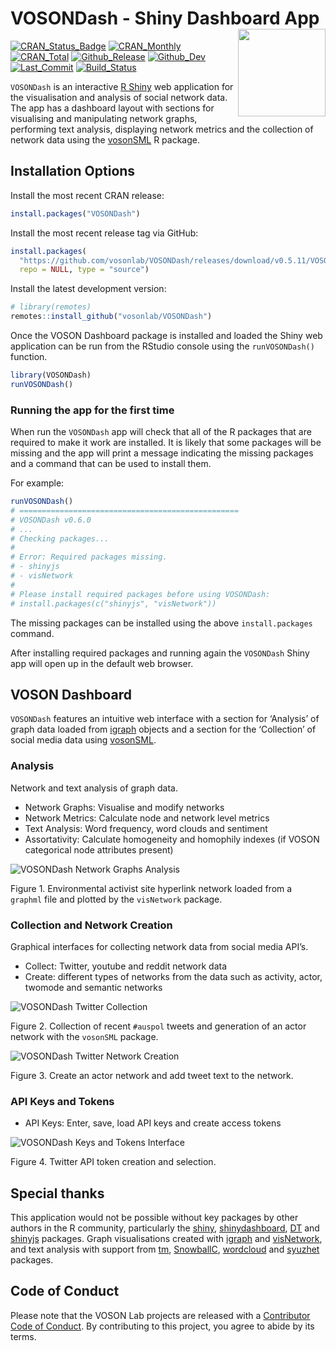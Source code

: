 
# VOSONDash - Shiny Dashboard App<img src="https://vosonlab.github.io/VOSONDash/images/logo.png" width="140px" align="right" />

[![CRAN_Status_Badge](https://www.r-pkg.org/badges/version/VOSONDash)](https://CRAN.R-project.org/package=VOSONDash)
[![CRAN_Monthly](https://cranlogs.r-pkg.org/badges/VOSONDash)](https://CRAN.R-project.org/package=VOSONDash)
[![CRAN_Total](https://cranlogs.r-pkg.org/badges/grand-total/VOSONDash)](https://CRAN.R-project.org/package=VOSONDash)
[![Github_Release](https://img.shields.io/github/release-pre/vosonlab/VOSONDash.svg?logo=github)](https://github.com/vosonlab/VOSONDash/releases)
[![Github_Dev](https://img.shields.io/static/v1?label=dev&message=v0.6.0&logo=github)](https://github.com/vosonlab/VOSONDash)
[![Last_Commit](https://img.shields.io/github/last-commit/vosonlab/VOSONDash.svg?&logo=github)](https://github.com/vosonlab/VOSONDash/commits/master)
[![Build_Status](https://github.com/vosonlab/VOSONDash/workflows/R-CMD-check/badge.svg)](https://github.com/vosonlab/VOSONDash/actions)

`VOSONDash` is an interactive [R Shiny](https://shiny.rstudio.com/) web
application for the visualisation and analysis of social network data.
The app has a dashboard layout with sections for visualising and
manipulating network graphs, performing text analysis, displaying
network metrics and the collection of network data using the
[vosonSML](https://github.com/vosonlab/vosonSML) R package.

## Installation Options

Install the most recent CRAN release:

``` r
install.packages("VOSONDash")
```

Install the most recent release tag via GitHub:

``` r
install.packages(
  "https://github.com/vosonlab/VOSONDash/releases/download/v0.5.11/VOSONDash-0.5.11.tar.gz",
  repo = NULL, type = "source")
```

Install the latest development version:

``` r
# library(remotes)
remotes::install_github("vosonlab/VOSONDash")
```

Once the VOSON Dashboard package is installed and loaded the Shiny web
application can be run from the RStudio console using the
`runVOSONDash()` function.

``` r
library(VOSONDash)
runVOSONDash()
```

### Running the app for the first time

When run the `VOSONDash` app will check that all of the R packages that
are required to make it work are installed. It is likely that some
packages will be missing and the app will print a message indicating the
missing packages and a command that can be used to install them.

For example:

``` r
runVOSONDash()
# =================================================
# VOSONDash v0.6.0
# ...
# Checking packages...
# 
# Error: Required packages missing.
# - shinyjs
# - visNetwork
# 
# Please install required packages before using VOSONDash:
# install.packages(c("shinyjs", "visNetwork"))
```

The missing packages can be installed using the above `install.packages`
command.

After installing required packages and running again the `VOSONDash`
Shiny app will open up in the default web browser.

## VOSON Dashboard

`VOSONDash` features an intuitive web interface with a section for
‘Analysis’ of graph data loaded from [igraph](https://igraph.org/r/)
objects and a section for the ‘Collection’ of social media data using
[vosonSML](https://github.com/vosonlab/vosonSML).

### Analysis

Network and text analysis of graph data.

- Network Graphs: Visualise and modify networks
- Network Metrics: Calculate node and network level metrics
- Text Analysis: Word frequency, word clouds and sentiment
- Assortativity: Calculate homogeneity and homophily indexes (if VOSON
  categorical node attributes present)

![VOSONDash Network Graphs
Analysis](https://vosonlab.github.io/VOSONDash/images/network-graphs-1420x847.jpg)

Figure 1. Environmental activist site hyperlink network loaded from a
`graphml` file and plotted by the `visNetwork` package.

### Collection and Network Creation

Graphical interfaces for collecting network data from social media
API’s.

- Collect: Twitter, youtube and reddit network data
- Create: different types of networks from the data such as activity,
  actor, twomode and semantic networks

![VOSONDash Twitter
Collection](https://vosonlab.github.io/VOSONDash/images/collection-twitter-1420x980.jpg)

Figure 2. Collection of recent `#auspol` tweets and generation of an
actor network with the `vosonSML` package.

![VOSONDash Twitter Network
Creation](https://vosonlab.github.io/VOSONDash/images/creation-twitter-1420x848.jpg)

Figure 3. Create an actor network and add tweet text to the network.

### API Keys and Tokens

- API Keys: Enter, save, load API keys and create access tokens

![VOSONDash Keys and Tokens
Interface](https://vosonlab.github.io/VOSONDash/images/api-twitter-1420x848.jpg)

Figure 4. Twitter API token creation and selection.

## Special thanks

This application would not be possible without key packages by other
authors in the R community, particularly the
[shiny](https://github.com/rstudio/shiny),
[shinydashboard](https://github.com/rstudio/shinydashboard),
[DT](https://github.com/rstudio/DT) and
[shinyjs](https://github.com/daattali/shinyjs) packages. Graph
visualisations created with [igraph](https://github.com/igraph/rigraph)
and [visNetwork](https://github.com/datastorm-open/visNetwork), and text
analysis with support from [tm](https://CRAN.R-project.org/package=tm),
[SnowballC](https://CRAN.R-project.org/package=SnowballC),
[wordcloud](https://CRAN.R-project.org/package=wordcloud) and
[syuzhet](https://CRAN.R-project.org/package=syuzhet) packages.

## Code of Conduct

Please note that the VOSON Lab projects are released with a [Contributor
Code of
Conduct](https://contributor-covenant.org/version/2/0/CODE_OF_CONDUCT.html).
By contributing to this project, you agree to abide by its terms.
